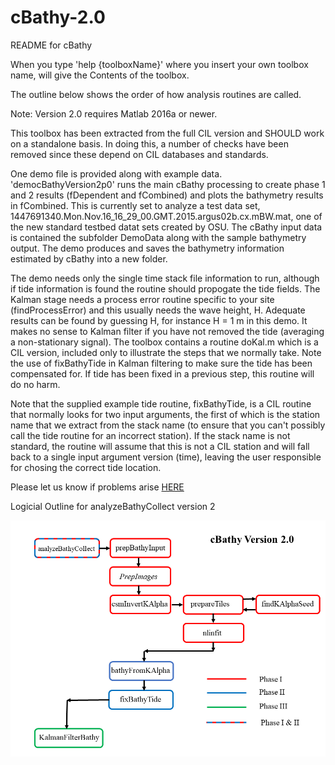 # cBathy-2.0
 README for cBathy

When you type 'help {toolboxName}' where you insert your own toolbox
name, will give the Contents of the toolbox.
 
The outline below shows the order of how analysis routines are called.

Note: Version 2.0 requires Matlab 2016a or newer.
 
This toolbox has been extracted from the full CIL version and SHOULD work on a standalone basis.  In doing this, a number of checks have been removed since these depend on CIL databases and standards.
 
One demo file is provided along with example data.
'democBathyVersion2p0' runs the main cBathy processing to create phase 1 and 2 results (fDependent and fCombined) and plots the bathymetry results in fCombined.  This is currently set to analyze 
a test data set, 1447691340.Mon.Nov.16_16_29_00.GMT.2015.argus02b.cx.mBW.mat, one of the new standard testbed datat sets created by OSU.  The cBathy input data is contained the subfolder 
DemoData along with the sample bathymetry output. The demo produces and saves the bathymetry information estimated by cBathy into a new folder.
 
The demo needs only the single time stack file information to run, although if tide information is found the routine should propogate the tide fields.  The Kalman stage needs a process error routine specific to your site (findProcessError) and this usually needs the wave height, H. Adequate results can be found by guessing H, for  instance H = 1 m in this demo.  It makes no sense to Kalman filter if you have not removed the tide (averaging a non-stationary signal).  The toolbox contains a routine doKal.m which is a CIL version, included only to illustrate the steps that we normally take.  Note the use of fixBathyTide in Kalman filtering to make sure the tide has been compensated for.  If tide has been fixed in a previous step, this routine will do no harm.
 
Note that the supplied example tide routine, fixBathyTide, is a CIL
routine that normally looks for two input arguments, the first of which is the station name that we extract from the stack name (to ensure that you can't possibly call the tide routine for an incorrect station).  If the stack name is not standard, the routine will assume that this is not a CIL station and will fall back to a single input argument version (time), leaving the user responsible for chosing the correct tide location.  
 
Please let us know if problems arise
[HERE](https://github.com/Coastal-Imaging-Research-Network/cBathy-Toolbox/issues)



Logicial Outline for analyzeBathyCollect version 2

![alt text](https://github.com/Coastal-Imaging-Research-Network/cBathy-Toolbox/blob/version-2.0/manual/versionOrgCharts.png?raw=true)
